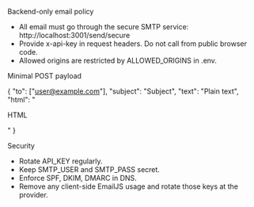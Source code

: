 Backend-only email policy

- All email must go through the secure SMTP service: http://localhost:3001/send/secure
- Provide x-api-key in request headers. Do not call from public browser code.
- Allowed origins are restricted by ALLOWED_ORIGINS in .env.

Minimal POST payload

{
  "to": ["user@example.com"],
  "subject": "Subject",
  "text": "Plain text",
  "html": "<p>HTML</p>"
}

Security

- Rotate API_KEY regularly.
- Keep SMTP_USER and SMTP_PASS secret.
- Enforce SPF, DKIM, DMARC in DNS.
- Remove any client-side EmailJS usage and rotate those keys at the provider.
